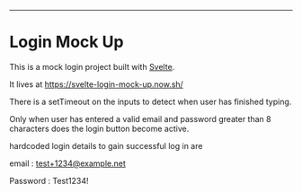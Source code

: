 
---

# Login Mock Up

This is a mock login project built with [Svelte](https://svelte.dev). 

It lives at https://svelte-login-mock-up.now.sh/

There is a setTimeout on the inputs to detect when user has finished typing.

Only when user has entered a valid email and password greater than 8 characters does the login button become active.

hardcoded login details to gain successful log in are

email : test+1234@example.net

Password : Test1234!


